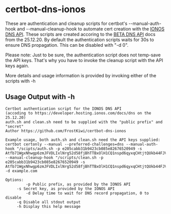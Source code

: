 # certbot-dns-ionos
These are authentication and cleanup scripts for certbot's --manual-auth-hook and --manual-cleanup-hook to automate cert creation with the [IONOS DNS API](https://developer.hosting.ionos.com/docs).
These scripts are created accoring to the [BETA DNS API](https://developer.hosting.ionos.com/docs/dns) docs from the 25.12.20.
By default the authentication scripts waits for 30s to ensure DNS propagation. This can be disabled with "-d 0".

Please note: Just to be sure, the authentication script does not temp-save the API keys. That's why you have to invoke the cleanup script with the API keys again.

More details and usage information is provided by invoking either of the scripts with -h

## Usage Output with -h
```
Certbot authentication script for the IONOS DNS API
(accoding to https://developer.hosting.ionos.com/docs/dns on the 25.12.20)
auth.sh and clean.sh need to be supplied with the "public prefix" and "secret"
Author https://github.com/FrostKiwi/certbot-dns-ionos

Example usage, both auth.sh and clean.sh need the API keys supplied:
certbot certonly --manual --preferred-challenges=dns --manual-auth-hook "/scipts/auth.sh -p e205cabb31b9423cb085e82676520949 -s Atfb71WgxNhwgp6zmJFVDLIxlNrg52d58fjBhTTBxOlH1CQ1nspd6qyxqCHtjtQUkb44FJVnDg3UnxMlTmMHpg" --manual-cleanup-hook "/scripts/clean.sh -p e205cabb31b9423cb085e82676520949 -s Atfb71WgxNhwgp6zmJFVDLIxlNrg52d58fjBhTTBxOlH1CQ1nspd6qyxqCHtjtQUkb44FJVnDg3UnxMlTmMHpg" -d example.com

Options:
    	 -p Public prefix, as provided by the IONOS API
	 -s Secret key, as provided by the IONOS API
    	 -d Delay time to wait for DNS record propagation, 0 to disable
	 -q Disable all stdout output
	 -h Display this help message
```
